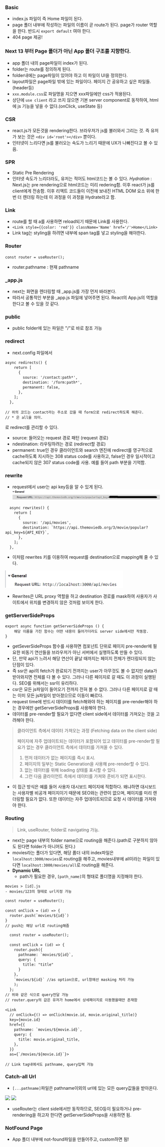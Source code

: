 ### Basic

- index.js 파일이 즉 Home 파일이 된다.
- page 폴더 내부에 작성하는 파일의 이름이 곧 route가 된다. page가 router 역할을 한다. 반드시 `export default` 여야 한다.
- 404 page 제공!

### **Next 13 부터 Page 폴더가 아닌 App 폴더 구조를 지향한다.**

- app 폴더 내의 page파일이 index가 된다.
- folder는 route를 정의하게 된다.
- folder내에는 page파일이 있어야 하고 이 파일이 UI을 정의한다.
- layout파일은 page파일 밖에 있는 파일이다. 페이지 간 공유하고 싶은 파일들.(header등)
- `xxx.module.css`로 파일명을 지으면 xxx파일에만 css가 적용된다.
- 상단에 `use client` 라고 쓰지 않으면 기본 server component로 동작하여, html에 js 기능을 넣을 수 없다.(onClick, useState 등)

### CSR

- react.js가 모든것을 rendering한다. 브라우저가 js를 불러와서 그리는 것. 즉 유저가 보는 것은 `<div id='root'></div>` 뿐이다.
- 인터넷이 느리다면 js를 불러오는 속도가 느리기 때문에 UX가 나빠진다고 볼 수 있음.

### SPR

- Static Pre Rendering
- 인터넷 속도가 느리더라도, 유저는 적어도 html코드는 볼 수 있다.
  _Hydration_ : Next.js는 pre rendering으로 html코드는 미리 redering함. 이후 react가 js를 client에게 전송함. 이후 리액트 코드들이 이전에 보내진 HTML DOM 요소 위에 한번 더 렌더링 하는데 이 과정을 이 과정을 Hydrate라고 함.

### Link

- route를 할 때 a를 사용하면 reload되기 때문에 Link를 사용한다.
- `<Link style={{color: 'red'}} className='Name' href='/'>Home</Link>`
- Link tag는 styling을 하려면 내부에 span tag를 넣고 styling을 해야한다.

### Router

`const router = useRouter();`

- router.pathname : 현재 pathname

### \_app.js

- next는 화면을 렌더링할 때 \_app.js를 가장 먼저 바라본다.
- 따라서 공통적인 부분을 \_app.js 파일에 넣어주면 된다. React의 App.js의 역할을 한다고 볼 수 있을 것 같다.

### public

- public folder에 있는 파일은 "/"로 바로 참조 가능

### redirect

- next.config 파일에서

```
async redirects() {
    return [
      {
        source: '/contact:path*',
        destination: '/form:path*',
        permanent: false,
      },
    ];
  },

// 위의 코드는 contact라는 주소로 갔을 때 form으로 redirect하도록 해준다.
// * 은 all을 의미.
```

로 redirect를 관리할 수 있다.

- source: 들어오는 request 경로 패턴 (request 경로)
- ndestination: 라우팅하려는 경로 (redirect할 경로)
- permanent: true인 경우 클라이언트와 search 엔진에 redirect를 영구적으로 cache하도록 지시하는 308 status code를 사용하고, false인 경우 일시적이고 cache되지 않은 307 status code를 사용. 예를 들어 path 부분을 기억함.

### rewrite

- request에서 user는 api key등을 알 수 있게 된다.
  <img src="Image 1.jpg">

```
  async rewrites() {
    return [
      {
        source: '/api/movies',
        destination: `https://api.themoviedb.org/3/movie/popular?api_key=${API_KEY}`,
      },
    ];
  },
```

- 이처럼 rewrites 키를 이용하여 request를 destination으로 mapping해 줄 수 있다.

<img src="Image 3.jpg">

- Rewrites은 URL proxy 역할을 하고 destination 경로를 mask하여 사용자가 사이트에서 위치를 변경하지 않은 것처럼 보이게 한다.

### getServerSideProps

```
export async function getServerSideProps () {
    해당 이름을 가진 함수는 어떤 내용이 들어가더라도 server side에서만 작동함.
}
```

- getSeverSideProps 함수를 사용하면 컴포넌트 단위로 페이지 pre-render에 필요한 비동기 연산들을 브라우저가 아닌 서버에서 실행하도록 만들 수 있다.
- 단, 만약 api가 느려서 해당 연산이 끝날 때까지는 페이지 전체가 렌더링되지 않는 단점이 있다.
- 즉 ssr은 api의 fetch가 완료되기 전까지는 user가 아무것도 볼 수 없지만 data가 받아와지면 전체를 다 볼 수 있다. 그러나 다른 페이지로 갈 때도 이 과정이 실행된다. SEO를 위해서는 ssr이 유리하다.
- csr은 모든 js파일이 들어오기 전까지 전혀 볼 수 없다. 그러나 다른 페이지로 갈 때는 이미 모든 js파일이 받아졌으므로 이동이 빠르다.
- request time에 반드시 데이터를 fetch해와야 하는 페이지를 pre-render해야 하는 경우에만 getServerSideProps를 사용해야 한다.
- 데이터를 pre-render할 필요가 없다면 client side에서 데이터를 가져오는 것을 고려해야 한다.

> 클라이언트 측에서 데이터 가져오는 과정 (Fetching data on the client side)
>
> 페이지에 자주 업데이트되는 데이터가 포함되어 있고 데이터를 pre-render할 필요가 없는 경우 클라이언트 측에서 데이터를 가져올 수 있다.
>
> 1.  먼저 데이터가 없는 페이지를 즉시 표시.
> 2.  페이지의 일부는 Static Generation을 사용해 pre-render할 수 있다.
> 3.  없는 데이터를 위해 loading 상태를 표시할 수 있다.
> 4.  그런 다음 클라이언트 측에서 데이터를 가져와 준비가 되면 표시한다.

- 이 접근 방식은 예를 들어 사용자 대시보드 페이지에 적합하다. 왜냐하면 대시보드는 사용자별 비공개 페이지이기 때문에 SEO와는 관련이 없으며, 페이지를 미리 렌더링할 필요가 없다. 또한 데이터는 자주 업데이트되므로 요청 시 데이터를 가져와야 한다.

### Routing

> Link, useRouter, folder로 navigating 가능.

- next는 page 내부의 folder name으로 routing을 해준다.(path로 구분하지 않아도 된다면 folder가 아니어도 된다.)
- movies라는 폴더가 있다면, 해당 폻더 내의 index파일은 `localhost:3000/movies`로 routing을 해주고, movies내부에 all이라는 파일이 있다면 `localhost:3000/movies/all`로 routing을 해준다.
- **Dynamic URL**
  - path가 필요한 경우, `[path_name]`의 형태로 폴더명을 지정해야 한다.

```
movies > [id].js
- movies/123의 형태로 url지정 가능
```

```
const router = useRouter();

const onClick = (id) => {
  router.push(`movies/${id}`)
}
// push는 해당 url로 routing해줌
```

```
  const router = useRouter();

  const onClick = (id) => {
    router.push({
      pathname: `movies/${id}`,
      query: {
        title: "title"
      }
    },
    `movies/${id}` //as option으로, url창에선 masking 처리 가능
    );
  };
// 위와 같은 식으로 query전달 가능
// router.query의 값은 유저가 home에서 상세페이지로 이동했을때만 존재함

<Link
  // onClick={() => onClick(movie.id, movie.original_title)}
  key={movie.id}
  href={{
    pathname: `movies/${movie.id}`,
    query: {
      title: movie.original_title,
    },
  }}
  as={`/movies/${movie.id}`}>

// Link tag내에서도 pathname, query입력 가능
```

### Catch-all Url

- `[...pathname]`파일은 pathname이외의 url에 있는 모든 query값들을 받아온다.

<img src="Image 2.jpg">
<img src="Image 4.jpg">

- useRouter는 client side에서만 동작하므로, SEO등이 필요하거나 pre-rendering을 하고자 한다면 getServerSideProps을 사용하면 됨.

### NotFound Page

- App 폴더 내부에 not-found파일을 만들어주고, custom하면 됨!
